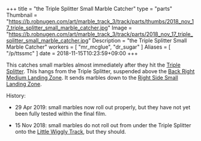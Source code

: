 +++
title = "the Triple Splitter Small Marble Catcher"
type = "parts"
Thumbnail = "https://b.robnugen.com/art/marble_track_3/track/parts/thumbs/2018_nov_17_triple_splitter_small_marble_catcher.jpg"
Image = "https://b.robnugen.com/art/marble_track_3/track/parts/2018_nov_17_triple_splitter_small_marble_catcher.jpg"
Description = "the Triple Splitter Small Marble Catcher"
workers = [
    "mr_mcglue",
    "dr_sugar"
]
Aliases = [
    "/p/ttssmc"
]
date = 2018-11-15T10:23:59+09:00
+++

This catches small marbles almost immediately after they hit the [Triple Splitter](/parts/triple_splitter/).  This hangs from the Triple Splitter, suspended above the [Back Right Medium Landing Zone](/parts/back_right_medium_landing_zone/).  It sends marbles down to the [Right Side Small Landing Zone](/parts/right_side_small_landing_zone/).

History:

* 29 Apr 2019: small marbles now roll out properly, but they have not yet been fully tested within the final film.

* 15 Nov 2018: small marbles do not roll out from under the Triple Splitter onto the [Little Wiggly Track](/parts/little_wiggly_track/), but they should.
